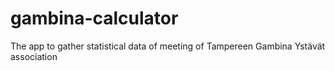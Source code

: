 # gambina-calculator
The app to gather statistical data of meeting of Tampereen Gambina Ystävät association
